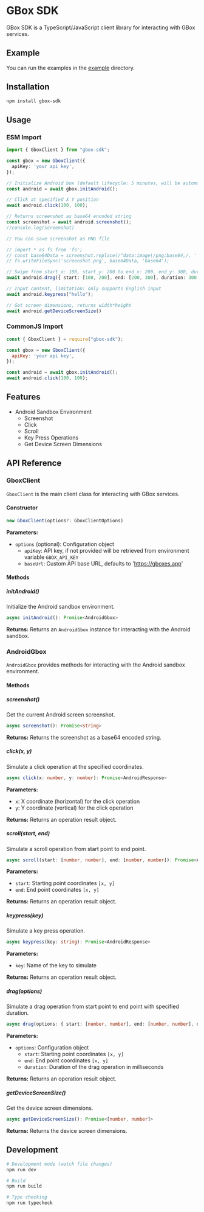 # GBox SDK

GBox SDK is a TypeScript/JavaScript client library for interacting with GBox services.

## Example
You can run the examples in the [example](https://github.com/h8r-dev/gbox-sdk/tree/main/example) directory.

## Installation

```bash
npm install gbox-sdk
```

## Usage

### ESM Import

```typescript
import { GboxClient } from "gbox-sdk";

const gbox = new GboxClient({
  apiKey: 'your api key',
});

// Initialize Android box (default lifecycle: 5 minutes, will be automatically released after 5 minutes)
const android = await gbox.initAndroid();

// Click at specified X Y position
await android.click(100, 100);

// Returns screenshot as base64 encoded string
const screenshot = await android.screenshot();
//console.log(screenshot)

// You can save screenshot as PNG file

// import * as fs from 'fs';
// const base64Data = screenshot.replace(/^data:image\/png;base64,/, '');
// fs.writeFileSync('screenshot.png', base64Data, 'base64');

// Swipe from start_x: 100, start_y: 200 to end_x: 200, end_y: 300, duration 300ms
await android.drag({ start: [100, 200], end: [200, 300], duration: 300 });

// Input content, limitation: only supports English input
await android.keypress("hello");

// Get screen dimensions, returns width*height
await android.getDeviceScreenSize()

```

### CommonJS Import

```javascript
const { GboxClient } = require("gbox-sdk");

const gbox = new GboxClient({
  apiKey: 'your api key',
});

const android = await gbox.initAndroid();
await android.click(100, 100);

```

## Features

- Android Sandbox Environment
  - Screenshot
  - Click
  - Scroll
  - Key Press Operations
  - Get Device Screen Dimensions

## API Reference

### GboxClient

`GboxClient` is the main client class for interacting with GBox services.

#### Constructor

```typescript
new GboxClient(options?: GboxClientOptions)
```

**Parameters:**
- `options` (optional): Configuration object
  - `apiKey`: API key, if not provided will be retrieved from environment variable `GBOX_API_KEY`
  - `baseUrl`: Custom API base URL, defaults to 'https://gboxes.app'

#### Methods

##### initAndroid()

Initialize the Android sandbox environment.

```typescript
async initAndroid(): Promise<AndroidGbox>
```

**Returns:** Returns an `AndroidGbox` instance for interacting with the Android sandbox.

### AndroidGbox

`AndroidGbox` provides methods for interacting with the Android sandbox environment.

#### Methods

##### screenshot()

Get the current Android screen screenshot.

```typescript
async screenshot(): Promise<string>
```

**Returns:** Returns the screenshot as a base64 encoded string.

##### click(x, y)

Simulate a click operation at the specified coordinates.

```typescript
async click(x: number, y: number): Promise<AndroidResponse>
```

**Parameters:**
- `x`: X coordinate (horizontal) for the click operation
- `y`: Y coordinate (vertical) for the click operation

**Returns:** Returns an operation result object.

##### scroll(start, end)

Simulate a scroll operation from start point to end point.

```typescript
async scroll(start: [number, number], end: [number, number]): Promise<AndroidResponse>
```

**Parameters:**
- `start`: Starting point coordinates `[x, y]`
- `end`: End point coordinates `[x, y]`

**Returns:** Returns an operation result object.

##### keypress(key)

Simulate a key press operation.

```typescript
async keypress(key: string): Promise<AndroidResponse>
```

**Parameters:**
- `key`: Name of the key to simulate

**Returns:** Returns an operation result object.

##### drag(options)

Simulate a drag operation from start point to end point with specified duration.

```typescript
async drag(options: { start: [number, number], end: [number, number], duration: number }): Promise<AndroidResponse>
```

**Parameters:**
- `options`: Configuration object
  - `start`: Starting point coordinates `[x, y]`
  - `end`: End point coordinates `[x, y]`
  - `duration`: Duration of the drag operation in milliseconds

**Returns:** Returns an operation result object.

##### getDeviceScreenSize()

Get the device screen dimensions.

```typescript
async getDeviceScreenSize(): Promise<[number, number]>
```

**Returns:** Returns the device screen dimensions.

## Development

```bash
# Development mode (watch file changes)
npm run dev

# Build
npm run build

# Type checking
npm run typecheck
```
